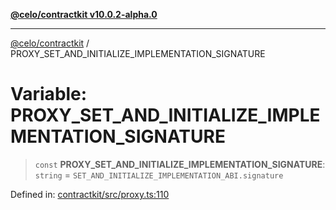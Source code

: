 [**@celo/contractkit v10.0.2-alpha.0**](../README.md)

***

[@celo/contractkit](../globals.md) / PROXY\_SET\_AND\_INITIALIZE\_IMPLEMENTATION\_SIGNATURE

# Variable: PROXY\_SET\_AND\_INITIALIZE\_IMPLEMENTATION\_SIGNATURE

> `const` **PROXY\_SET\_AND\_INITIALIZE\_IMPLEMENTATION\_SIGNATURE**: `string` = `SET_AND_INITIALIZE_IMPLEMENTATION_ABI.signature`

Defined in: [contractkit/src/proxy.ts:110](https://github.com/celo-org/developer-tooling/blob/master/packages/sdk/contractkit/src/proxy.ts#L110)
